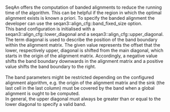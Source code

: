 <!-- SPDX-FileCopyrightText: 2006-2025 Knut Reinert & Freie Universität Berlin
     SPDX-FileCopyrightText: 2016-2025 Knut Reinert & MPI für molekulare Genetik
     SPDX-License-Identifier: CC-BY-4.0
-->

SeqAn offers the computation of banded alignments to reduce the running time of the algorithm. This can be helpful if
the region in which the optimal alignment exists is known a priori. To specify the banded alignment the developer can
use the seqan3::align_cfg::band_fixed_size option.<br>
This band configuration is initialised with a seqan3::align_cfg::lower_diagonal and a seqan3::align_cfg::upper_diagonal.
The term diagonal is used to describe the position of the band boundary within the alignment matrix. The given value
represents the offset that the lower, respectively upper, diagonal is shifted from the main diagonal, which starts in
the origin of the alignment matrix. Accordingly, a negative value shifts the band boundary downwards in the alignment
matrix and a positive value shifts the band boundary to the right.
<br><br>
The band parameters might be restricted depending on the configured alignment algorithm, e.g. the origin of the
alignment matrix and the sink (the last cell in the last column) must be covered by the band when a global alignment is
ought to be computed.<br>
In general, the upper diagonal must always be greater than or equal to the lower diagonal to specify a valid band.
